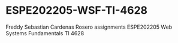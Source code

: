 # ESPE202205-WSF-TI-4628
Freddy Sebastian Cardenas Rosero assignments
ESPE202205 Web Systems Fundamentals TI 4628
